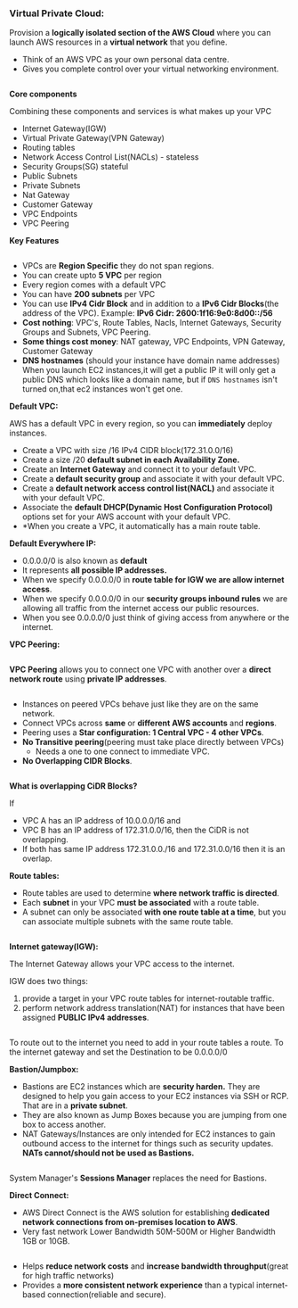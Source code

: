 ### Virtual Private Cloud:

Provision a **logically isolated section of the AWS Cloud** where you can launch AWS resources in a **virtual network** that you define.

* Think of an AWS VPC as your own personal data centre.
* Gives you complete control over your virtual networking environment.

<img src="../images/vpc/vpc-intro.png" alt="">

**Core components**

Combining these components and services is what makes up your VPC

* Internet Gateway(IGW)
* Virtual Private Gateway(VPN Gateway)
* Routing tables
* Network Access Control List(NACLs) - stateless
* Security Groups(SG) stateful
* Public Subnets
* Private Subnets
* Nat Gateway
* Customer Gateway
* VPC Endpoints
* VPC Peering

**Key Features**

<img src="../images/vpc/vpc-create-form.png" alt="">

* VPCs are **Region Specific** they do not span regions. 
* You can create upto **5 VPC** per region 
* Every region comes with a default VPC 
* You can have **200 subnets** per VPC 
* You can use **IPv4 Cidr Block** and in addition to a **IPv6 Cidr Blocks**(the address of the VPC). Example: **IPv6 Cidr: 2600:1f16:9e0:8d00::/56**
* **Cost nothing**: VPC's, Route Tables, Nacls, Internet Gateways, Security Groups and Subnets, VPC Peering. 
* **Some things cost money**: NAT gateway, VPC Endpoints, VPN Gateway, Customer Gateway 
* **DNS hostnames** (should your instance have domain name addresses) When you launch EC2 instances,it will get a public IP it will only get a public DNS which looks like a domain name, but if `DNS hostnames` isn't turned on,that ec2 instances won't get one.

**Default VPC:**

AWS has a default VPC in every region, so you can **immediately** deploy instances.

* Create a VPC with size /16 IPv4 CIDR block(172.31.0.0/16)
* Create a size /20 **default subnet in each Availability Zone.** 
* Create an **Internet Gateway** and connect it to your default VPC.
* Create a **default security group** and associate it with your default VPC.
* Create a **default network access control list(NACL)** and associate it with your default VPC. 
* Associate the **default DHCP(Dynamic Host Configuration Protocol)** options set for your AWS account with your default VPC. 
* *When you create a VPC, it automatically has a main route table.

**Default Everywhere IP:**
		
* 0.0.0.0/0 is also known as **default**
* It represents **all possible IP addresses.** 
* When we specify 0.0.0.0/0 in **route table for IGW we are allow internet access**. 
* When we specify 0.0.0.0/0 in our **security groups inbound rules** we are allowing all traffic from the internet access our public resources. 
* When you see 0.0.0.0/0 just think of giving access from anywhere or the internet.

**VPC Peering:**

<img src="../images/vpc/vpc-peering.png" alt="">

**VPC Peering** allows you to connect one VPC with another over a **direct network route** using **private IP addresses**.

<img src="../images/vpc/vpc-create-peering.png" alt="">


* Instances on peered VPCs behave just like they are on the same network.
* Connect VPCs across **same** or **different AWS accounts** and **regions**.
* Peering uses a **Star configuration: 1 Central VPC - 4 other VPCs**.
* **No Transitive peering**(peering must take place directly between VPCs)
  * Needs a one to one connect to immediate VPC.
* **No Overlapping CIDR Blocks**.

<img src="../images/vpc/vpc-star-configuration.png" alt="">

**What is overlapping CiDR Blocks?**

If 
* VPC A has an IP address of 10.0.0.0/16 and 
* VPC B has an IP address of 172.31.0.0/16, then the CiDR is not overlapping.
* If both has same IP address 172.31.0.0./16 and 172.31.0.0/16 then it is an overlap.

**Route tables:**

* Route tables are used to determine **where network traffic is directed**.
* Each **subnet** in your VPC **must be associated** with a route table.
* A subnet can only be associated **with one route table at a time**, but you can associate multiple subnets with the same route table.

<img src="../images/vpc/vpc-route-table.png" alt="">

**Internet gateway(IGW):**
			
The Internet Gateway allows your VPC access to the internet.
		
IGW does two things:
			
1. provide a target in your VPC route tables for internet-routable traffic.
2. perform network address translation(NAT) for instances that have been assigned **PUBLIC IPv4 addresses**.

<img src="../images/vpc/vpc-internet-gateway.png" alt="">

To route out to the internet you need to add in your route tables a route.
To the internet gateway and set the Destination to be 0.0.0.0/0


**Bastion/Jumpbox:**

* Bastions are EC2 instances which are **security harden.** They are designed to help you gain access to your EC2 instances via SSH or RCP. That are in a **private subnet**.
* They are also known as Jump Boxes because you are jumping from one box to access another.
* NAT Gateways/Instances are only intended for EC2 instances to gain outbound access to the internet for things such as security updates. **NATs cannot/should not be used as Bastions.**

<img src="../images/vpc/bastion.png" alt="">

System Manager's **Sessions Manager** replaces the need for Bastions.

**Direct Connect:**

* AWS Direct Connect is the AWS solution for establishing **dedicated network connections from on-premises location to AWS**.
* Very fast network Lower Bandwidth 50M-500M or Higher Bandwidth 1GB or 10GB.

<img src="../images/vpc/direct-connect.png" alt="">

* Helps **reduce network costs** and **increase bandwidth throughput**(great for high traffic networks)
* Provides a **more consistent network experience** than a typical internet-based connection(reliable and secure).